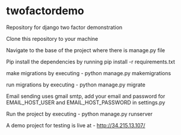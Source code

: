 # twofactordemo
Repository for django two factor demonstration

Clone this repository to your machine

Navigate to the base of the project where there is manage.py file

Pip install the dependencies by running pip install -r requirements.txt

make migrations by executing - python manage.py makemigrations

run migrations by executing - python manage.py migrate

Email sending uses gmail smtp, add your email and password for EMAIL_HOST_USER and EMAIL_HOST_PASSWORD in settings.py

Run the project by executing - python manage.py runserver

A demo project for testing is live at - http://34.215.13.107/
